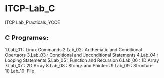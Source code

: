 # ITCP-Lab_C
ITCP Lab_Practicals_YCCE
## C Programes:
1.Lab_01 : Linux Commands
2.Lab_02 : Arithematic and Conditional Opertaors
3.Lab_03 : Conditional and Unconditional Statements
4.Lab_04 : Looping Statements
5.Lab_05 : Function and Recursion
6.Lab_06 : 1D Array
7.Lab_07 : 2D Array
8.Lab_08 : Strings and Pointers
9.Lab_09 : Structure
10.Lab_10: File

